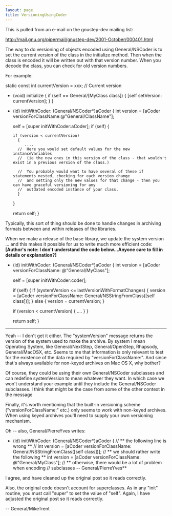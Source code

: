 ```yaml
---
layout: page
title: VersioningUsingCoder
---
```


This is pulled from an e-mail on the gnustep-dev mailing list:

http://mail.gnu.org/pipermail/gnustep-dev/2001-October/000401.html

The way to do versioning of objects encoded using General/NSCoder is to set the current version of the class in the initialize method. Then when the class is encoded it will be written out with that version number. When you decode the class, you can check for old version numbers.

For example:

    
static const int	currentVersion = xxx;		// Current version

+ (void) initialize
{
   if (self == General/[MyClass class])
     {
       [self setVersion: currentVersion];
     }
}

- (id) initWithCoder: (General/NSCoder*)aCoder
{
   int	version = [aCoder versionForClassName:@"General/ClassName"];

   self = [super initWithCoder:aCoder];
   if (self) {

      if (version < currentVersion)
        {
           ....
	   	//	Here you would set default values for the new instanceVariables 
	   	//	(ie the new ones in this version of the class - that wouldn't exist in a previous version of the class.)
   
		//	You probably would want to have several of these if statements nested, checking for each version change 
		//	and setting only the new values for that change - then you can have graceful versioning for any 
		//	outdated encoded instance of your class. 
        }
   }

   return self;
}


Typically, this sort of thing should be done to handle changes in 
archiving formats between and within releases of the libraries.

When we make a release of the base library, we update the system 
version ... and this makes it possible for us to write much more efficient code: **[Author's note: I don't understand the code below...Anyone care to fill in details or explanation?]**

    

- (id) initWithCoder: (General/NSCoder*)aCoder
{
   int	version = [aCoder versionForClassName: @"General/MyClass"]; 

   self = [super initWithCoder:coder];

   if (self) {
      if (systemVersion <= lastVersionWithFormatChanges)
        {
          version = [aCoder versionForClassName: General/NSStringFromClass([self 
class])];
        }
      else
        {
          version = currentVersion;
        }

     if (version < currentVersion)
        {
           ....
        }
   }

   return self;
}



----

Yeah -- I don't get it either. The "systemVersion" message returns the version of the system used to make the archive. By system I mean Operating System, like General/NextStep, General/OpenStep, Rhapsody, General/MacOSX, etc. Seems to me that information is only relevant to test for the existence of the data required by "versionForClassName:". And since that's always available for non-keyed archives on Mac OS X, why bother?

Of course, they could be using their own General/NSCoder subclasses and can redefine systemVersion to mean whatever they want. In which case we won't understand your example until they include the General/NSCoder subclasses. I think that might be the case from some of the other context in the message 

Finally, it's worth mentioning that the built-in versioning scheme ("versionForClassName:"  etc.) only seems to work with non-keyed archives. When using keyed archives you'll need to supply your own versioning mechanism.

Oh -- also, General/PierreYves writes:

    
- (id) initWithCoder: (General/NSCoder*)aCoder
{
   // ** the following line is wrong **
   // int	version = [aCoder versionForClassName: General/NSStringFromClass([self class])];
   // ** we should rather write the following **
   int	version = [aCoder versionForClassName: @"General/MyClass"]; 
   // ** otherwise, there would be a lot of problem when encoding 
   //  subclasses -- General/PierreYves**


I agree, and have cleaned up the original post so it reads correctly.

Also, the original code doesn't account for superclasses. As in any "init" routine, you must call "super" to set the value of "self". Again, I have adjusted the original post so it reads correctly.

-- General/MikeTrent
